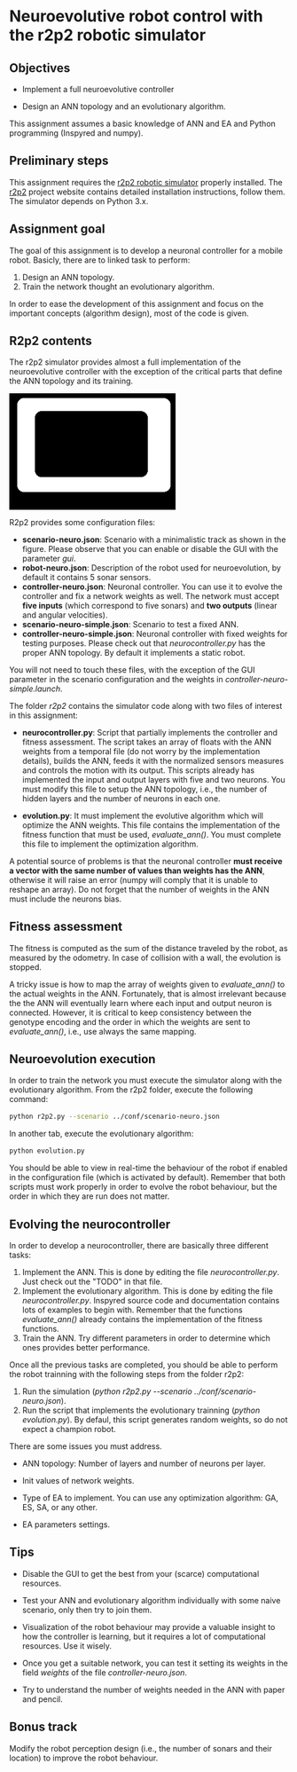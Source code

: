 # Neuroevolutive robot control with the r2p2 robotic simulator

## Objectives

* Implement a full neuroevolutive controller

* Design an ANN topology and an evolutionary algorithm.

This assignment assumes a basic knowledge of ANN and EA and Python programming (Inspyred and numpy).

## Preliminary steps

This assignment requires the [r2p2 robotic simulator](https://github.com/ISG-UAH/r2p2) properly installed. The [r2p2](https://github.com/ISG-UAH/r2p2) project website contains detailed installation instructions, follow them. The simulator depends on Python 3.x.

## Assignment goal

The goal of this assignment is to develop a neuronal controller for a mobile robot. Basicly, there are to linked task to perform:

1. Design an ANN topology.
2. Train the network thought an evolutionary algorithm.

In order to ease the development of this assignment and focus on the important concepts (algorithm design), most of the code is given.

## R2p2 contents

The r2p2 simulator provides almost a full implementation of the neuroevolutive controller with the exception of the critical parts that define the ANN topology and its training.

<img align="center" src="track_2.png" width="300">

R2p2 provides some configuration files:

* **scenario-neuro.json**: Scenario with a minimalistic track as shown in the figure. Please observe that you can enable or disable the GUI with the parameter *gui*.
* **robot-neuro.json**: Description of the robot used for neuroevolution, by default it contains 5 sonar sensors.
* **controller-neuro.json**: Neuronal controller. You can use it to evolve the controller and fix a network weights as well. The network must accept **five inputs** (which correspond to five sonars) and **two outputs** (linear and angular velocities).
* **scenario-neuro-simple.json**: Scenario to test a fixed ANN.
* **controller-neuro-simple.json**: Neuronal controller with fixed weights for testing purposes. Please check out that *neurocontroller.py* has the proper ANN topology. By default it implements a static robot.

You will not need to touch these files, with the exception of the GUI parameter in the scenario configuration and the weights in *controller-neuro-simple.launch*.

The folder *r2p2* contains the simulator code along with two files of interest in this assignment:

* **neurocontroller.py**: Script that partially implements the controller and fitness assessment. The script takes an array of floats with the ANN weights from a temporal file (do not worry by the implementation details), builds the ANN, feeds it with the normalized sensors measures and controls the motion with its output. This scripts already has implemented the input and output layers with five and two neurons. You must modify this file to setup the ANN topology, i.e., the number of hidden layers and the number of neurons in each one. 

* **evolution.py**: It must implement the evolutive algorithm which will optimize the ANN weights. This file contains the implementation of the fitness function that must be used, *evaluate_ann()*. You must complete this file to implement the optimization algorithm.

A potential source of problems is that the neuronal controller **must receive a vector with the same number of values than weights has the ANN**, otherwise it will raise an error (numpy will comply that it is unable to reshape an array). Do not forget that the number of weights in the ANN must include the neurons bias.

## Fitness assessment

The fitness is computed as the sum of the distance traveled by the robot, as measured by the odometry. In case of collision with a wall, the evolution is stopped.

A tricky issue is how to map the array of weights given to *evaluate_ann()* to the actual weights in the ANN. Fortunately, that is almost irrelevant because the the ANN will eventually learn where each input and output neuron is connected. However, it is critical to keep consistency between the genotype encoding and the order in which the weights are sent to *evaluate_ann()*, i.e., use always the same mapping.

## Neuroevolution execution

In order to train the network you must execute the simulator along with the evolutionary algorithm. From the r2p2 folder, execute the following command:

```Bash
python r2p2.py --scenario ../conf/scenario-neuro.json
```

In another tab, execute the evolutionary algorithm:

```Bash
python evolution.py
```

You should be able to view in real-time the behaviour of the robot if enabled in the configuration file (which is activated by default). Remember that both scripts must work properly in order to evolve the robot behaviour, but the order in which they are run does not matter.

## Evolving the neurocontroller

In order to develop a neurocontroller, there are basically three different tasks:

1. Implement the ANN. This is done by editing the file *neurocontroller.py*. Just check out the "TODO" in that file. 
2. Implement the evolutionary algorithm. This is done by editing the file *neurocontroller.py*. Inspyred source code and documentation contains lots of examples to begin with. Remember that the functions *evaluate_ann()* already contains the implementation of the fitness functions.
3. Train the ANN. Try different parameters in order to determine which ones provides better performance.

Once all the previous tasks are completed, you should be able to perform the robot trainning with the following steps from the folder r2p2:

1. Run the simulation (*python r2p2.py --scenario ../conf/scenario-neuro.json*).
3. Run the script that implements the evolutionary trainning (*python evolution.py*). By defaul, this script generates random weights, so do not expect a champion robot.

There are some issues you must address.

* ANN topology: Number of layers and number of neurons per layer.

* Init values of network weights.

* Type of EA to implement. You can use any optimization algorithm: GA, ES, SA, or any other.

* EA parameters settings.

## Tips 

- Disable the GUI to get the best from your (scarce) computational resources.

- Test your ANN and evolutionary algorithm individually with some naive scenario, only then try to join them.

- Visualization of the robot behaviour may provide a valuable insight to how the controller is learning, but it requires a lot of computational resources. Use it wisely.

- Once you get a suitable network, you can test it setting its weights in the field *weights* of the file *controller-neuro.json*.

- Try to understand the number of weights needed in the ANN with paper and pencil.

## Bonus track

Modify the robot perception design (i.e., the number of sonars and their location) to improve the robot behaviour.
